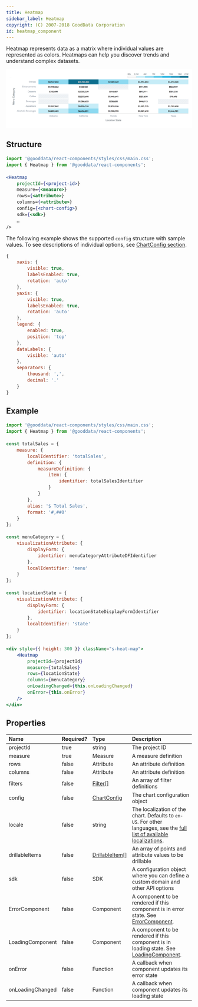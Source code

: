 ```yaml
---
title: Heatmap
sidebar_label: Heatmap
copyright: (C) 2007-2018 GoodData Corporation
id: heatmap_component
---
```

Heatmap represents data as a matrix where individual values are represented as colors. Heatmaps can help you discover trends and understand complex datasets.

![Heatmap Component](assets/heatmap.png "Heatmap Component")

## Structure

```jsx
import '@gooddata/react-components/styles/css/main.css';
import { Heatmap } from '@gooddata/react-components';

<Heatmap
    projectId={<project-id>}
    measure={<measure>}
    rows={<attribute>}
    columns={<attribute>}
    config={<chart-config>}
    sdk={<sdk>}
    …
/>
```
The following example shows the supported `config` structure with sample values. To see descriptions of individual options, see [ChartConfig section](chart_config.md).
```javascript
{
    xaxis: {
        visible: true,
        labelsEnabled: true,
        rotation: 'auto'
    },
    yaxis: {
        visible: true,
        labelsEnabled: true,
        rotation: 'auto'
    },
    legend: {
        enabled: true,
        position: 'top'
    },
    dataLabels: {
        visible: 'auto'
    },
    separators: {
        thousand: ',',
        decimal: '.'
    }
}
```

## Example

```jsx
import '@gooddata/react-components/styles/css/main.css';
import { Heatmap } from '@gooddata/react-components';

const totalSales = {
    measure: {
        localIdentifier: 'totalSales',
        definition: {
            measureDefinition: {
                item: {
                    identifier: totalSalesIdentifier
                }
            }
        },
        alias: '$ Total Sales',
        format: '#,##0'
    }
};

const menuCategory = {
    visualizationAttribute: {
        displayForm: {
            identifier: menuCategoryAttributeDFIdentifier
        },
        localIdentifier: 'menu'
    }
};

const locationState = {
    visualizationAttribute: {
        displayForm: {
            identifier: locationStateDisplayFormIdentifier
        },
        localIdentifier: 'state'
    }
};

<div style={{ height: 300 }} className="s-heat-map">
    <Heatmap
        projectId={projectId}
        measure={totalSales}
        rows={locationState}
        columns={menuCategory}
        onLoadingChanged={this.onLoadingChanged}
        onError={this.onError}
    />
</div>
```

## Properties

| Name | Required? | Type | Description |
| :--- | :--- | :--- | :--- |
| projectId | true | string | The project ID |
| measure | true | Measure | A measure definition |
| rows | false | Attribute | An attribute definition |
| columns | false | Attribute | An attribute definition |
| filters | false | [Filter[]](filter_visual_components.md) | An array of filter definitions |
| config | false | [ChartConfig](chart_config.md) | The chart configuration object |
| locale | false | string | The localization of the chart. Defaults to `en-US`. For other languages, see the [full list of available localizations](https://github.com/gooddata/gooddata-react-components/tree/master/src/translations). |
| drillableItems | false | [DrillableItem[]](drillable_item.md)  | An array of points and attribute values to be drillable |
| sdk | false | SDK | A configuration object where you can define a custom domain and other API options |
| ErrorComponent | false | Component | A component to be rendered if this component is in error state. See [ErrorComponent](error_component.md).|
| LoadingComponent | false | Component | A component to be rendered if this component is in loading state. See [LoadingComponent](loading_component.md).|
| onError | false | Function | A callback when component updates its error state |
| onLoadingChanged | false | Function | A callback when component updates its loading state |

<!-- These internals are intentionally undocumented
| afterRender | false | Function | A callback after component is rendered |
| dataSource | false | DataSource class | A class that is used to resolve AFM |
| environment | false | string | An Internal property that changes behaviour in Analytical Designer and KPI Dashboards |
| height | false | number | Height of the component in pixels |
| pushData | false | Function | A callback after AFM is resolved |
-->
